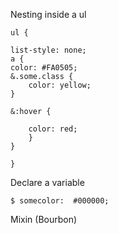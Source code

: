 Nesting inside a ul 

    ul {
    
    list-style: none;
    a {
    color: #FA0505;
    &.some.class {
        color: yellow;
    }
        
    &:hover {
    
        color: red;
        }
    }
    
    }
    
    
Declare a variable  
            
    $ somecolor:  #000000;
    
 Mixin (Bourbon)